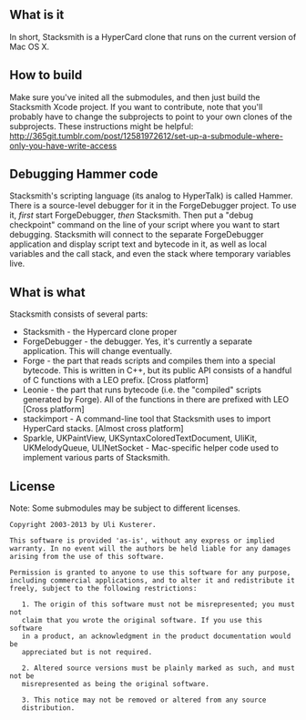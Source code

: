 What is it
----------

In short, Stacksmith is a HyperCard clone that runs on the current version of Mac OS X.


How to build
------------

Make sure you've inited all the submodules, and then just build the Stacksmith Xcode project. If you want to contribute, note that you'll probably have to change the subprojects to point to your own clones of the subprojects. These instructions might be helpful: http://365git.tumblr.com/post/12581972612/set-up-a-submodule-where-only-you-have-write-access


Debugging Hammer code
---------------------

Stacksmith's scripting language (its analog to HyperTalk) is called Hammer. There is a source-level debugger for it in the ForgeDebugger project. To use it, *first* start ForgeDebugger, *then* Stacksmith. Then put a "debug checkpoint" command on the line of your script where you want to start debugging. Stacksmith will connect to the separate ForgeDebugger application and display script text and bytecode in it, as well as local variables and the call stack, and even the stack where temporary variables live.


What is what
------------

Stacksmith consists of several parts:

* Stacksmith - the Hypercard clone proper
* ForgeDebugger - the debugger. Yes, it's currently a separate application. This will change eventually.
* Forge - the part that reads scripts and compiles them into a special bytecode. This is written in C++, but its public API consists of a handful of C functions with a LEO prefix. [Cross platform]
* Leonie - the part that runs bytecode (i.e. the "compiled" scripts generated by Forge). All of the functions in there are prefixed with LEO [Cross platform]
* stackimport - A command-line tool that Stacksmith uses to import HyperCard stacks. [Almost cross platform]
* Sparkle, UKPaintView, UKSyntaxColoredTextDocument, UliKit, UKMelodyQueue, ULINetSocket - Mac-specific helper code used to implement various parts of Stacksmith.


License
-------

Note: Some submodules may be subject to different licenses.

	Copyright 2003-2013 by Uli Kusterer.
	
	This software is provided 'as-is', without any express or implied
	warranty. In no event will the authors be held liable for any damages
	arising from the use of this software.
	
	Permission is granted to anyone to use this software for any purpose,
	including commercial applications, and to alter it and redistribute it
	freely, subject to the following restrictions:
	
	   1. The origin of this software must not be misrepresented; you must not
	   claim that you wrote the original software. If you use this software
	   in a product, an acknowledgment in the product documentation would be
	   appreciated but is not required.
	
	   2. Altered source versions must be plainly marked as such, and must not be
	   misrepresented as being the original software.
	
	   3. This notice may not be removed or altered from any source
	   distribution.
